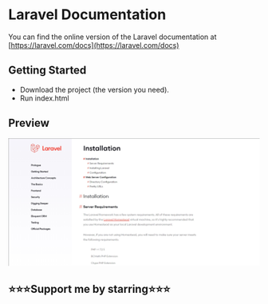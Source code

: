 # Laravel Documentation

You can find the online version of the Laravel documentation at [https://laravel.com/docs](https://laravel.com/docs)


## Getting Started
* Download the project (the version you need).
* Run index.html



## Preview


![](images/image.jpg)





## :star::star::star:Support me by starring:star::star::star:
